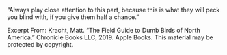 “Always play close attention to this part, because this is what they will peck you blind with, if you give them half a chance.”

Excerpt From: Kracht, Matt. “The Field Guide to Dumb Birds of North America.” Chronicle Books LLC, 2019. Apple Books. 
This material may be protected by copyright.